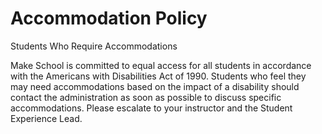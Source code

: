 # Accommodation Policy

Students Who Require Accommodations

Make School is committed to equal access for all students in accordance with the Americans with Disabilities Act of 1990. Students who feel they may need accommodations based on the impact of a disability should contact the administration as soon as possible to discuss specific accommodations. Please escalate to your instructor and the Student Experience Lead.

